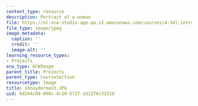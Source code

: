 ```yaml
---
content_type: resource
description: Portrait of a woman
file: https://ol-ocw-studio-app-qa.s3.amazonaws.com/courses/4-341-introduction-to-photography-fall-2002/6d344c00008cdc10572f1d12f6c3231d_shnayderman3.JPG
file_type: image/jpeg
image_metadata:
  caption: ''
  credit: ''
  image-alt: ''
learning_resource_types:
- Projects
ocw_type: OCWImage
parent_title: Projects
parent_type: CourseSection
resourcetype: Image
title: shnayderman3.JPG
uid: 6d344c00-008c-dc10-572f-1d12f6c3231d
---
```

